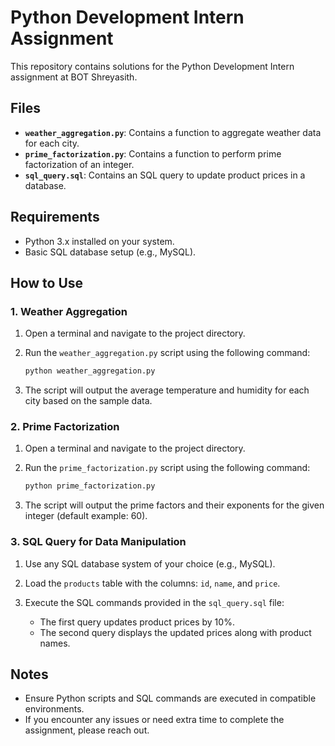 # Python Development Intern Assignment

This repository contains solutions for the Python Development Intern assignment at BOT Shreyasith.

## Files

- **`weather_aggregation.py`**: Contains a function to aggregate weather data for each city.
- **`prime_factorization.py`**: Contains a function to perform prime factorization of an integer.
- **`sql_query.sql`**: Contains an SQL query to update product prices in a database.

## Requirements

- Python 3.x installed on your system.
- Basic SQL database setup (e.g., MySQL).

## How to Use

### 1. Weather Aggregation

1. Open a terminal and navigate to the project directory.
2. Run the `weather_aggregation.py` script using the following command:

    ```bash
    python weather_aggregation.py
    ```

3. The script will output the average temperature and humidity for each city based on the sample data.

### 2. Prime Factorization

1. Open a terminal and navigate to the project directory.
2. Run the `prime_factorization.py` script using the following command:

    ```bash
    python prime_factorization.py
    ```

3. The script will output the prime factors and their exponents for the given integer (default example: 60).

### 3. SQL Query for Data Manipulation

1. Use any SQL database system of your choice (e.g., MySQL).
2. Load the `products` table with the columns: `id`, `name`, and `price`.
3. Execute the SQL commands provided in the `sql_query.sql` file:

    - The first query updates product prices by 10%.
    - The second query displays the updated prices along with product names.

## Notes

- Ensure Python scripts and SQL commands are executed in compatible environments.
- If you encounter any issues or need extra time to complete the assignment, please reach out.
